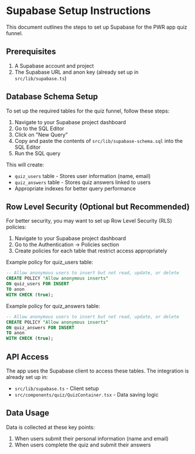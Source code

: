 # Supabase Setup Instructions

This document outlines the steps to set up Supabase for the PWR app quiz funnel.

## Prerequisites

1. A Supabase account and project
2. The Supabase URL and anon key (already set up in `src/lib/supabase.ts`)

## Database Schema Setup

To set up the required tables for the quiz funnel, follow these steps:

1. Navigate to your Supabase project dashboard
2. Go to the SQL Editor
3. Click on "New Query"
4. Copy and paste the contents of `src/lib/supabase-schema.sql` into the SQL Editor
5. Run the SQL query

This will create:
- `quiz_users` table - Stores user information (name, email)
- `quiz_answers` table - Stores quiz answers linked to users
- Appropriate indexes for better query performance

## Row Level Security (Optional but Recommended)

For better security, you may want to set up Row Level Security (RLS) policies:

1. Navigate to your Supabase project dashboard
2. Go to the Authentication → Policies section
3. Create policies for each table that restrict access appropriately

Example policy for quiz_users table:
```sql
-- Allow anonymous users to insert but not read, update, or delete
CREATE POLICY "Allow anonymous inserts" 
ON quiz_users FOR INSERT 
TO anon 
WITH CHECK (true);
```

Example policy for quiz_answers table:
```sql
-- Allow anonymous users to insert but not read, update, or delete
CREATE POLICY "Allow anonymous inserts" 
ON quiz_answers FOR INSERT 
TO anon 
WITH CHECK (true);
```

## API Access

The app uses the Supabase client to access these tables. The integration is already set up in:
- `src/lib/supabase.ts` - Client setup
- `src/components/quiz/QuizContainer.tsx` - Data saving logic

## Data Usage

Data is collected at these key points:
1. When users submit their personal information (name and email)
2. When users complete the quiz and submit their answers 